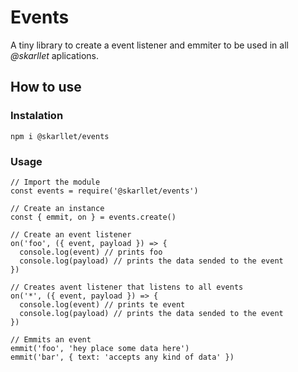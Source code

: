 # Events
A tiny library to create a event listener and emmiter to be used in all *@skarllet* aplications.

## How to use
### Instalation

    npm i @skarllet/events

### Usage

    // Import the module
    const events = require('@skarllet/events')

    // Create an instance
    const { emmit, on } = events.create()

    // Create an event listener
    on('foo', ({ event, payload }) => {
      console.log(event) // prints foo
      console.log(payload) // prints the data sended to the event
    })

    // Creates avent listener that listens to all events
    on('*', ({ event, payload }) => {
      console.log(event) // prints te event
      console.log(payload) // prints the data sended to the event
    })

    // Emmits an event
    emmit('foo', 'hey place some data here')
    emmit('bar', { text: 'accepts any kind of data' })
